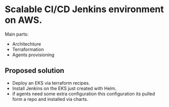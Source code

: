 # Scalable CI/CD Jenkins environment on AWS.

Main parts:

* Architechture
* Terraformation
* Agents provisioning


## Proposed solution 

* Deploy an EKS via terraform recipes.
* Install Jenkins on the EKS just created with Helm.
* if agents need some extra configuration this configuration
its pulled form a repo and installed via charts. 



 

